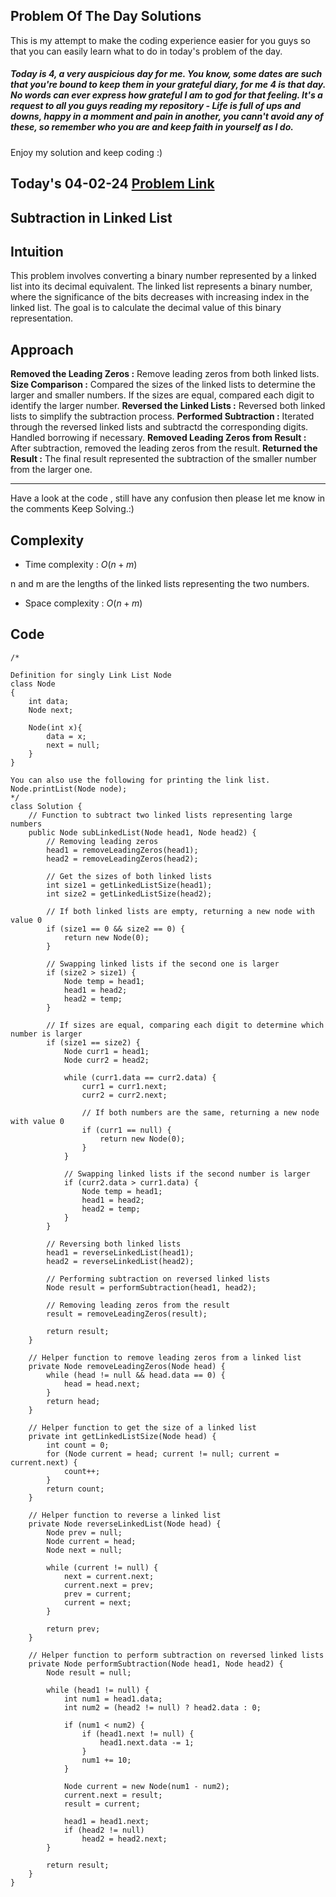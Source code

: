 ## Problem Of The Day Solutions

This is my attempt to make the coding experience easier for you guys so that you can easily learn what to do in today's problem of the day.

##### Today is 4, a very auspicious day for me. You know, some dates are such that you're bound to keep them in your grateful diary, for me 4 is that day. No words can ever express how grateful I am to god for that feeling. It's a request to all you guys reading my repository - Life is full of ups and downs, happy in a momment and pain in another, you cann't avoid any of these, so remember who you are and keep faith in yourself as I do.
Enjoy my solution and keep coding :)


## Today's 04-02-24 [Problem Link](https://www.geeksforgeeks.org/problems/subtraction-in-linked-list/1)
## Subtraction in Linked List

## Intuition

This problem involves converting a binary number represented by a linked list into its decimal equivalent. The linked list represents a binary number, where the significance of the bits decreases with increasing index in the linked list. The goal is to calculate the decimal value of this binary representation.

## Approach

**Removed the Leading Zeros :** Remove leading zeros from both linked lists.
**Size Comparison :** Compared the sizes of the linked lists to determine the larger and smaller numbers. If the sizes are equal, compared each digit to identify the larger number.
**Reversed the Linked Lists :** Reversed both linked lists to simplify the subtraction process.
**Performed Subtraction :** Iterated through the reversed linked lists and subtractd the corresponding digits. Handled borrowing if necessary.
**Removed Leading Zeros from Result :** After subtraction, removed the leading zeros from the result.
**Returned the Result :** The final result represented the subtraction of the smaller number from the larger one.

---
Have a look at the code , still have any confusion then please let me know in the comments
Keep Solving.:)

## Complexity
- Time complexity : $O(n + m)$
<!-- Add your time complexity here, e.g. $$O())$$ -->

n and m are the lengths of the linked lists representing the two numbers.

- Space complexity : $O(n + m)$ 
<!-- Add your space complexity here, e.g. $$O(n)$$ -->

## Code 
```
/*

Definition for singly Link List Node
class Node
{
    int data;
    Node next;

    Node(int x){
        data = x;
        next = null;
    }
}

You can also use the following for printing the link list.
Node.printList(Node node);
*/
class Solution {
    // Function to subtract two linked lists representing large numbers
    public Node subLinkedList(Node head1, Node head2) {
        // Removing leading zeros
        head1 = removeLeadingZeros(head1);
        head2 = removeLeadingZeros(head2);

        // Get the sizes of both linked lists
        int size1 = getLinkedListSize(head1);
        int size2 = getLinkedListSize(head2);

        // If both linked lists are empty, returning a new node with value 0
        if (size1 == 0 && size2 == 0) {
            return new Node(0);
        }

        // Swapping linked lists if the second one is larger
        if (size2 > size1) {
            Node temp = head1;
            head1 = head2;
            head2 = temp;
        }

        // If sizes are equal, comparing each digit to determine which number is larger
        if (size1 == size2) {
            Node curr1 = head1;
            Node curr2 = head2;

            while (curr1.data == curr2.data) {
                curr1 = curr1.next;
                curr2 = curr2.next;

                // If both numbers are the same, returning a new node with value 0
                if (curr1 == null) {
                    return new Node(0);
                }
            }

            // Swapping linked lists if the second number is larger
            if (curr2.data > curr1.data) {
                Node temp = head1;
                head1 = head2;
                head2 = temp;
            }
        }

        // Reversing both linked lists
        head1 = reverseLinkedList(head1);
        head2 = reverseLinkedList(head2);

        // Performing subtraction on reversed linked lists
        Node result = performSubtraction(head1, head2);

        // Removing leading zeros from the result
        result = removeLeadingZeros(result);

        return result;
    }

    // Helper function to remove leading zeros from a linked list
    private Node removeLeadingZeros(Node head) {
        while (head != null && head.data == 0) {
            head = head.next;
        }
        return head;
    }

    // Helper function to get the size of a linked list
    private int getLinkedListSize(Node head) {
        int count = 0;
        for (Node current = head; current != null; current = current.next) {
            count++;
        }
        return count;
    }

    // Helper function to reverse a linked list
    private Node reverseLinkedList(Node head) {
        Node prev = null;
        Node current = head;
        Node next = null;

        while (current != null) {
            next = current.next;
            current.next = prev;
            prev = current;
            current = next;
        }

        return prev;
    }

    // Helper function to perform subtraction on reversed linked lists
    private Node performSubtraction(Node head1, Node head2) {
        Node result = null;

        while (head1 != null) {
            int num1 = head1.data;
            int num2 = (head2 != null) ? head2.data : 0;

            if (num1 < num2) {
                if (head1.next != null) {
                    head1.next.data -= 1;
                }
                num1 += 10;
            }

            Node current = new Node(num1 - num2);
            current.next = result;
            result = current;

            head1 = head1.next;
            if (head2 != null)
                head2 = head2.next;
        }

        return result;
    }
}
```

